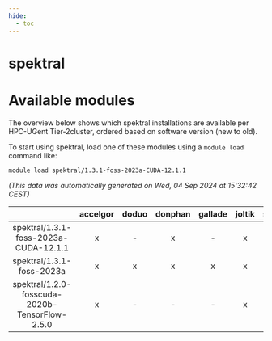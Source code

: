```yaml
---
hide:
  - toc
---
```


spektral
========

# Available modules


The overview below shows which spektral installations are available per HPC-UGent Tier-2cluster, ordered based on software version (new to old).

To start using spektral, load one of these modules using a `module load` command like:

```shell
module load spektral/1.3.1-foss-2023a-CUDA-12.1.1
```

*(This data was automatically generated on Wed, 04 Sep 2024 at 15:32:42 CEST)*  

| |accelgor|doduo|donphan|gallade|joltik|shinx|skitty|
| :---: | :---: | :---: | :---: | :---: | :---: | :---: | :---: |
|spektral/1.3.1-foss-2023a-CUDA-12.1.1|x|-|x|-|x|-|-|
|spektral/1.3.1-foss-2023a|x|x|x|x|x|x|x|
|spektral/1.2.0-fosscuda-2020b-TensorFlow-2.5.0|x|-|-|-|x|-|-|
